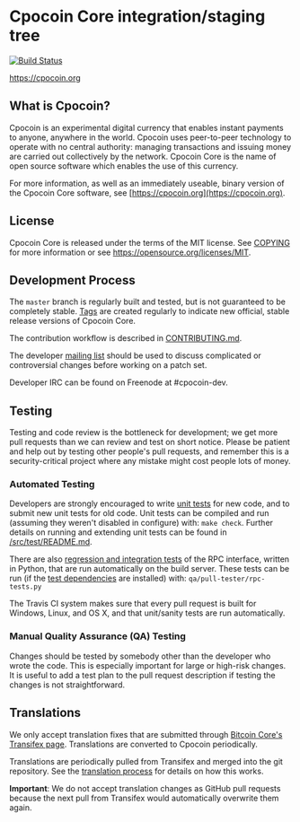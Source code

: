 Cpocoin Core integration/staging tree
=====================================

[![Build Status](https://travis-ci.org/cpocoin-project/cpocoin.svg?branch=master)](https://travis-ci.org/cpocoin-project/cpocoin)

https://cpocoin.org

What is Cpocoin?
----------------

Cpocoin is an experimental digital currency that enables instant payments to
anyone, anywhere in the world. Cpocoin uses peer-to-peer technology to operate
with no central authority: managing transactions and issuing money are carried
out collectively by the network. Cpocoin Core is the name of open source
software which enables the use of this currency.

For more information, as well as an immediately useable, binary version of
the Cpocoin Core software, see [https://cpocoin.org](https://cpocoin.org).

License
-------

Cpocoin Core is released under the terms of the MIT license. See [COPYING](COPYING) for more
information or see https://opensource.org/licenses/MIT.

Development Process
-------------------

The `master` branch is regularly built and tested, but is not guaranteed to be
completely stable. [Tags](https://github.com/cpocoin-project/cpocoin/tags) are created
regularly to indicate new official, stable release versions of Cpocoin Core.

The contribution workflow is described in [CONTRIBUTING.md](CONTRIBUTING.md).

The developer [mailing list](https://groups.google.com/forum/#!forum/cpocoin-dev)
should be used to discuss complicated or controversial changes before working
on a patch set.

Developer IRC can be found on Freenode at #cpocoin-dev.

Testing
-------

Testing and code review is the bottleneck for development; we get more pull
requests than we can review and test on short notice. Please be patient and help out by testing
other people's pull requests, and remember this is a security-critical project where any mistake might cost people
lots of money.

### Automated Testing

Developers are strongly encouraged to write [unit tests](src/test/README.md) for new code, and to
submit new unit tests for old code. Unit tests can be compiled and run
(assuming they weren't disabled in configure) with: `make check`. Further details on running
and extending unit tests can be found in [/src/test/README.md](/src/test/README.md).

There are also [regression and integration tests](/qa) of the RPC interface, written
in Python, that are run automatically on the build server.
These tests can be run (if the [test dependencies](/qa) are installed) with: `qa/pull-tester/rpc-tests.py`

The Travis CI system makes sure that every pull request is built for Windows, Linux, and OS X, and that unit/sanity tests are run automatically.

### Manual Quality Assurance (QA) Testing

Changes should be tested by somebody other than the developer who wrote the
code. This is especially important for large or high-risk changes. It is useful
to add a test plan to the pull request description if testing the changes is
not straightforward.

Translations
------------

We only accept translation fixes that are submitted through [Bitcoin Core's Transifex page](https://www.transifex.com/projects/p/bitcoin/).
Translations are converted to Cpocoin periodically.

Translations are periodically pulled from Transifex and merged into the git repository. See the
[translation process](doc/translation_process.md) for details on how this works.

**Important**: We do not accept translation changes as GitHub pull requests because the next
pull from Transifex would automatically overwrite them again.
